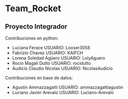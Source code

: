 # Team_Rocket

## Proyecto Integrador

Contribuciones en python:
- Luciana Ferace USUARIO: Looser3058
- Fabrizio Chavez USUARIO: KAIFCH
- Lorena Soledad Agüero USUARIO: LolyAguero
- Rocío Magali Dutto USUARIO: rocidutto
- Audicio Claudio Nicolas USUARIO: NicolasAudicio

Contribuciones en base de datos:
- Agustín Ammazzagatti USUARIO: ammazzagattiagustin
- Luciano Javier Arevalo USUARIO: Luciano-Arevalo
